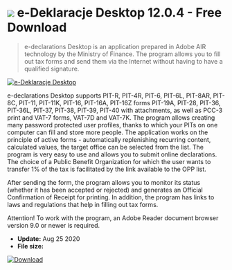 # ![](https://cdn.softexe.net/static/icon/win.gif) e-Deklaracje Desktop 12.0.4 - Free Download

> e-declarations Desktop is an application prepared in Adobe AIR technology by the Ministry of Finance. The program allows you to fill out tax forms and send them via the Internet without having to have a qualified signature.

[![e-Deklaracje Desktop](https://gallery.dpcdn.pl/imgc/Tools/732/g_-_420x350_1.5_-_x20160113151727_0.png)](https://softexe.net/win/business/home-accounting/e-deklaracje-desktop:hfch.html)

e-declarations Desktop supports PIT-R, PIT-4R, PIT-6, PIT-6L, PIT-8AR, PIT-8C, PIT-11, PIT-11K, PIT-16, PIT-16A, PIT-16Z forms PIT-19A, PIT-28, PIT-36, PIT-36L, PIT-37, PIT-38, PIT-39, PIT-40 with attachments, as well as PCC-3 print and VAT-7 forms, VAT-7D and VAT-7K. The program allows creating many password protected user profiles, thanks to which your PITs on one computer can fill and store more people. The application works on the principle of active forms - automatically replenishing recurring content, calculated values, the target office can be selected from the list. The program is very easy to use and allows you to submit online declarations. The choice of a Public Benefit Organization for which the user wants to transfer 1% of the tax is facilitated by the link available to the OPP list.
 
 After sending the form, the program allows you to monitor its status (whether it has been accepted or rejected) and generates an Official Confirmation of Receipt for printing. In addition, the program has links to laws and regulations that help in filling out tax forms.
 
 Attention!
 To work with the program, an Adobe Reader document browser version 9.0 or newer is required.


- **Update:** Aug 25 2020
- **File size:** 

[![Download](https://cdn.softexe.net/static/img/download.png)](https://softexe.net/win/business/home-accounting/e-deklaracje-desktop:hfch.html)

